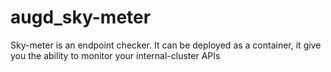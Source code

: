 # augd_sky-meter
Sky-meter is an endpoint checker. It can be deployed as a container, it give you the ability to monitor your internal-cluster APIs
